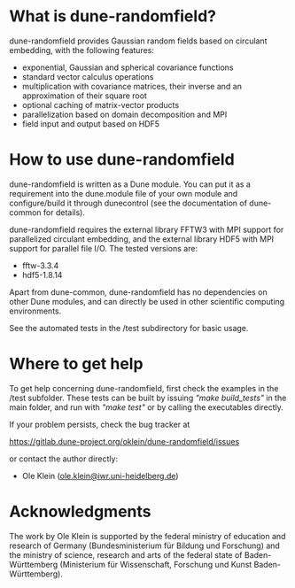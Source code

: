 # What is dune-randomfield?

dune-randomfield provides Gaussian random fields based on
circulant embedding, with the following features:
- exponential, Gaussian and spherical covariance functions
- standard vector calculus operations
- multiplication with covariance matrices, their inverse
  and an approximation of their square root
- optional caching of matrix-vector products
- parallelization based on domain decomposition and MPI
- field input and output based on HDF5

# How to use dune-randomfield

dune-randomfield is written as a Dune module. You can put it as
a requirement into the dune.module file of your own module and
configure/build it through dunecontrol (see the documentation
of dune-common for details).

dune-randomfield requires the external library FFTW3 with MPI
support for parallelized circulant embedding, and the external
library HDF5 with MPI support for parallel file I/O. The tested
versions are:
- fftw-3.3.4
- hdf5-1.8.14

Apart from dune-common, dune-randomfield has no dependencies on
other Dune modules, and can directly be used in other scientific
computing environments.

See the automated tests in the /test subdirectory for basic
usage.

# Where to get help

To get help concerning dune-randomfield, first check the
examples in the /test subfolder. These tests can be built by
issuing *"make build_tests"* in the main folder, and run with
*"make test"* or by calling the executables directly.

If your problem persists, check the bug tracker at

https://gitlab.dune-project.org/oklein/dune-randomfield/issues

or contact the author directly:
* Ole Klein (ole.klein@iwr.uni-heidelberg.de)

# Acknowledgments

The work by Ole Klein is supported by the federal ministry of
education and research of Germany (Bundesministerium für
Bildung und Forschung) and the ministry of science, research
and arts of the federal state of Baden-Württemberg (Ministerium
für Wissenschaft, Forschung und Kunst Baden-Württemberg).
